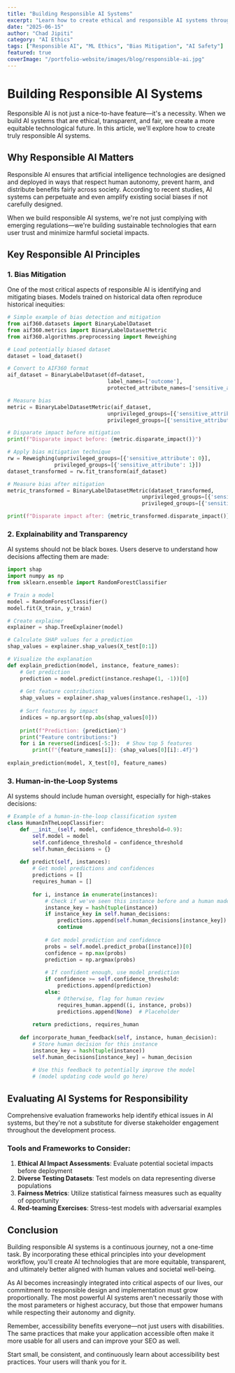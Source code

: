 ```yaml
---
title: "Building Responsible AI Systems"
excerpt: "Learn how to create ethical and responsible AI systems through bias mitigation, transparency, and human-centered design principles."
date: "2025-06-15"
author: "Chad Jipiti"
category: "AI Ethics"
tags: ["Responsible AI", "ML Ethics", "Bias Mitigation", "AI Safety"]
featured: true
coverImage: "/portfolio-website/images/blog/responsible-ai.jpg"
---
```


# Building Responsible AI Systems

Responsible AI is not just a nice-to-have feature—it's a necessity. When we build AI systems that are ethical, transparent, and fair, we create a more equitable technological future. In this article, we'll explore how to create truly responsible AI systems.

## Why Responsible AI Matters

Responsible AI ensures that artificial intelligence technologies are designed and deployed in ways that respect human autonomy, prevent harm, and distribute benefits fairly across society. According to recent studies, AI systems can perpetuate and even amplify existing social biases if not carefully designed.

When we build responsible AI systems, we're not just complying with emerging regulations—we're building sustainable technologies that earn user trust and minimize harmful societal impacts.

## Key Responsible AI Principles

### 1. Bias Mitigation

One of the most critical aspects of responsible AI is identifying and mitigating biases. Models trained on historical data often reproduce historical inequities:

```python
# Simple example of bias detection and mitigation
from aif360.datasets import BinaryLabelDataset
from aif360.metrics import BinaryLabelDatasetMetric
from aif360.algorithms.preprocessing import Reweighing

# Load potentially biased dataset
dataset = load_dataset()

# Convert to AIF360 format
aif_dataset = BinaryLabelDataset(df=dataset, 
                                label_names=['outcome'], 
                                protected_attribute_names=['sensitive_attribute'])

# Measure bias
metric = BinaryLabelDatasetMetric(aif_dataset, 
                                unprivileged_groups=[{'sensitive_attribute': 0}],
                                privileged_groups=[{'sensitive_attribute': 1}])

# Disparate impact before mitigation
print(f"Disparate impact before: {metric.disparate_impact()}")

# Apply bias mitigation technique
rw = Reweighing(unprivileged_groups=[{'sensitive_attribute': 0}],
               privileged_groups=[{'sensitive_attribute': 1}])
dataset_transformed = rw.fit_transform(aif_dataset)

# Measure bias after mitigation
metric_transformed = BinaryLabelDatasetMetric(dataset_transformed, 
                                           unprivileged_groups=[{'sensitive_attribute': 0}],
                                           privileged_groups=[{'sensitive_attribute': 1}])

print(f"Disparate impact after: {metric_transformed.disparate_impact()}")
```

### 2. Explainability and Transparency

AI systems should not be black boxes. Users deserve to understand how decisions affecting them are made:

```python
import shap
import numpy as np
from sklearn.ensemble import RandomForestClassifier

# Train a model
model = RandomForestClassifier()
model.fit(X_train, y_train)

# Create explainer
explainer = shap.TreeExplainer(model)

# Calculate SHAP values for a prediction
shap_values = explainer.shap_values(X_test[0:1])

# Visualize the explanation
def explain_prediction(model, instance, feature_names):
    # Get prediction
    prediction = model.predict(instance.reshape(1, -1))[0]
    
    # Get feature contributions
    shap_values = explainer.shap_values(instance.reshape(1, -1))
    
    # Sort features by impact
    indices = np.argsort(np.abs(shap_values[0]))
    
    print(f"Prediction: {prediction}")
    print("Feature contributions:")
    for i in reversed(indices[-5:]):  # Show top 5 features
        print(f"{feature_names[i]}: {shap_values[0][i]:.4f}")
        
explain_prediction(model, X_test[0], feature_names)
```

### 3. Human-in-the-Loop Systems

AI systems should include human oversight, especially for high-stakes decisions:

```python
# Example of a human-in-the-loop classification system
class HumanInTheLoopClassifier:
    def __init__(self, model, confidence_threshold=0.9):
        self.model = model
        self.confidence_threshold = confidence_threshold
        self.human_decisions = {}
        
    def predict(self, instances):
        # Get model predictions and confidences
        predictions = []
        requires_human = []
        
        for i, instance in enumerate(instances):
            # Check if we've seen this instance before and a human made a decision
            instance_key = hash(tuple(instance))
            if instance_key in self.human_decisions:
                predictions.append(self.human_decisions[instance_key])
                continue
            
            # Get model prediction and confidence
            probs = self.model.predict_proba([instance])[0]
            confidence = np.max(probs)
            prediction = np.argmax(probs)
            
            # If confident enough, use model prediction
            if confidence >= self.confidence_threshold:
                predictions.append(prediction)
            else:
                # Otherwise, flag for human review
                requires_human.append((i, instance, probs))
                predictions.append(None)  # Placeholder
                
        return predictions, requires_human
    
    def incorporate_human_feedback(self, instance, human_decision):
        # Store human decision for this instance
        instance_key = hash(tuple(instance))
        self.human_decisions[instance_key] = human_decision
        
        # Use this feedback to potentially improve the model
        # (model updating code would go here)
```

## Evaluating AI Systems for Responsibility

Comprehensive evaluation frameworks help identify ethical issues in AI systems, but they're not a substitute for diverse stakeholder engagement throughout the development process.

### Tools and Frameworks to Consider:

1. **Ethical AI Impact Assessments**: Evaluate potential societal impacts before deployment
2. **Diverse Testing Datasets**: Test models on data representing diverse populations
3. **Fairness Metrics**: Utilize statistical fairness measures such as equality of opportunity
4. **Red-teaming Exercises**: Stress-test models with adversarial examples

## Conclusion

Building responsible AI systems is a continuous journey, not a one-time task. By incorporating these ethical principles into your development workflow, you'll create AI technologies that are more equitable, transparent, and ultimately better aligned with human values and societal well-being.

As AI becomes increasingly integrated into critical aspects of our lives, our commitment to responsible design and implementation must grow proportionally. The most powerful AI systems aren't necessarily those with the most parameters or highest accuracy, but those that empower humans while respecting their autonomy and dignity.

Remember, accessibility benefits everyone—not just users with disabilities. The same practices that make your application accessible often make it more usable for all users and can improve your SEO as well.

Start small, be consistent, and continuously learn about accessibility best practices. Your users will thank you for it.
